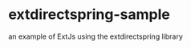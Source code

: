 extdirectspring-sample
======================

an example of ExtJs using the extdirectspring library
